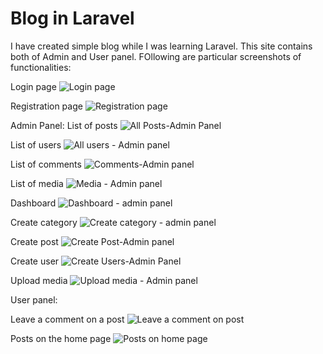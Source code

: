 # Blog in Laravel
I have created simple blog while I was learning Laravel. This site contains both of Admin and User panel. FOllowing are particular screenshots of functionalities:

Login page
![Login page](https://user-images.githubusercontent.com/52626296/77156937-d8fa5580-6ab9-11ea-8a53-d52d57d3ec17.jpg)

Registration page
![Registration page](https://user-images.githubusercontent.com/52626296/77156964-e4e61780-6ab9-11ea-800f-9020cb48fbea.jpg)

Admin Panel:
List of posts
![All Posts-Admin Panel](https://user-images.githubusercontent.com/52626296/77157037-0810c700-6aba-11ea-8be4-0e93efa7958b.jpg)

List of users
![All users - Admin panel](https://user-images.githubusercontent.com/52626296/77157063-11019880-6aba-11ea-92a4-0da94a7460dd.jpg)

List of comments
![Comments-Admin panel](https://user-images.githubusercontent.com/52626296/77157105-1fe84b00-6aba-11ea-9a9f-0c7e1d517cbc.jpg)

List of media
![Media - Admin panel](https://user-images.githubusercontent.com/52626296/77157150-3ababf80-6aba-11ea-99da-14c7fc75c994.jpg)

Dashboard
![Dashboard - admin panel](https://user-images.githubusercontent.com/52626296/77157180-4b6b3580-6aba-11ea-8c86-c6cf29082443.jpg)

Create category
![Create category  - admin panel](https://user-images.githubusercontent.com/52626296/77157243-68a00400-6aba-11ea-8a97-3a364ef0e214.jpg)

Create post
![Create Post-Admin panel](https://user-images.githubusercontent.com/52626296/77157947-cda82980-6abb-11ea-82f9-0d43ff3cb499.jpg)

Create user
![Create Users-Admin Panel](https://user-images.githubusercontent.com/52626296/77157969-da2c8200-6abb-11ea-8926-5d3900235863.jpg)

Upload media
![Upload media - Admin panel](https://user-images.githubusercontent.com/52626296/77158007-e9abcb00-6abb-11ea-9cf0-4a3a7f30ca8a.jpg)

User panel:

Leave a comment on a post
![Leave a comment on post](https://user-images.githubusercontent.com/52626296/77158048-faf4d780-6abb-11ea-9dc1-f3d3be1e7b1e.jpg)

Posts on the home page
![Posts on home page](https://user-images.githubusercontent.com/52626296/77158096-0ea03e00-6abc-11ea-84ac-a952e055cb08.jpg)

